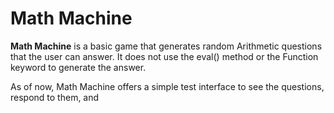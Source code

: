 # Math Machine

**Math Machine** is a basic game that generates random Arithmetic questions that the user can answer. It does not use the eval() method or the Function keyword to generate the answer.

As of now, Math Machine offers a simple test interface to see the questions, respond to them, and
